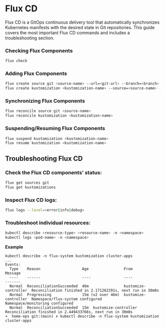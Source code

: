 # Flux CD

Flux CD is a GitOps continuous delivery tool that automatically synchronizes Kubernetes manifests with the desired state in Git repositories. This guide covers the most important Flux CD commands and includes a troubleshooting section.


### Checking Flux Components

```sh
flux check
```

### Adding Flux Components

```sh
flux create source git <source-name> --url=<git-url> --branch=<branch> [--interval=<interval>]
flux create kustomization <kustomization-name> --source=<source-name> --path=<path> [--interval=<interval>]
```

### Synchronizing Flux Components

```sh
flux reconcile source git <source-name>
flux reconcile kustomization <kustomization-name>
```

### Suspending/Resuming Flux Components

```sh
flux suspend kustomization <kustomization-name>
flux resume kustomization <kustomization-name>
```

## Troubleshooting Flux CD

### Check the Flux CD components' status:

```sh
flux get sources git
flux get kustomizations
```

### Inspect Flux CD logs:

```sh
flux logs --level=<error|info|debug>
```

### Troubleshoot individual resources:

```sh
kubectl describe <resource-type> <resource-name> -n <namespace>
kubectl logs <pod-name> -n <namespace>
```

**Example**

```
kubectl describe -n flux-system kustomization cluster-apps
...
Events:
  Type    Reason                   Age                From                  Message
  ----    ------                   ----               ----                  -------
  Normal  ReconciliationSucceeded  46m                kustomize-controller  Reconciliation finished in 2.171262291s, next run in 30m0s
  Normal  Progressing              15m (x2 over 46m)  kustomize-controller  Namespace/flux-system configured
Namespace/monitoring configured
  Normal  ReconciliationSucceeded  15m  kustomize-controller  Reconciliation finished in 2.449433766s, next run in 30m0s
➜  home-ops git:(main) ✗ kubectl describe -n flux-system kustomization cluster-apps
```
